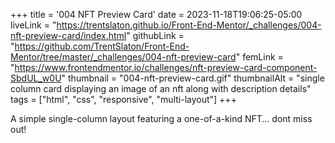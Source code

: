 +++
title = '004 NFT Preview Card'
date = 2023-11-18T19:06:25-05:00
liveLink = "https://trentslaton.github.io/Front-End-Mentor/_challenges/004-nft-preview-card/index.html"
githubLink = "https://github.com/TrentSlaton/Front-End-Mentor/tree/master/_challenges/004-nft-preview-card"
femLink = "https://www.frontendmentor.io/challenges/nft-preview-card-component-SbdUL_w0U"
thumbnail = "004-nft-preview-card.gif"
thumbnailAlt = "single column card displaying an image of an nft along with description details"
tags = ["html", "css", "responsive", "multi-layout"]
+++

A simple single-column layout featuring a one-of-a-kind NFT... dont miss out!
